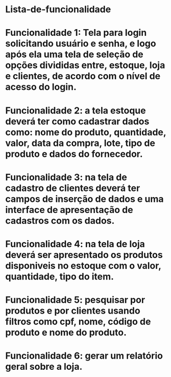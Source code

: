 # Lista-de-funcionalidade

# Funcionalidade 1: Tela para login solicitando usuário e senha, e logo após ela uma tela de seleção de opções divididas entre, estoque, loja e clientes, de acordo com o nível de acesso do login.

# Funcionalidade 2: a tela estoque deverá ter como cadastrar dados como: nome do produto, quantidade, valor, data da compra, lote, tipo de produto e dados do fornecedor.

# Funcionalidade 3: na tela de cadastro de clientes deverá ter campos de inserção de dados e uma interface de apresentação de cadastros com os dados.

# Funcionalidade 4: na tela de loja deverá ser apresentado os produtos disponiveis no estoque com o valor, quantidade, tipo do item.

# Funcionalidade 5: pesquisar por produtos e  por clientes usando filtros como cpf, nome, código de produto e nome do produto.

# Funcionalidade 6: gerar um relatório geral sobre a loja.